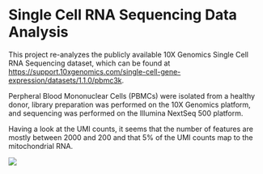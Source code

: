# Single Cell RNA Sequencing Data Analysis

This project re-analyzes the publicly available 10X Genomics Single Cell RNA Sequencing dataset, which can be found at https://support.10xgenomics.com/single-cell-gene-expression/datasets/1.1.0/pbmc3k.    

Perpheral Blood Mononuclear Cells (PBMCs) were isolated from a healthy donor, library preparation was performed on the 10X Genomics platform, and sequencing was performed on the Illumina NextSeq 500 platform.

Having a look at the UMI counts, it seems that the number of features are mostly between 2000 and 200 and that 5% of the UMI counts map to the mitochondrial RNA.

![](violinplot.png)




